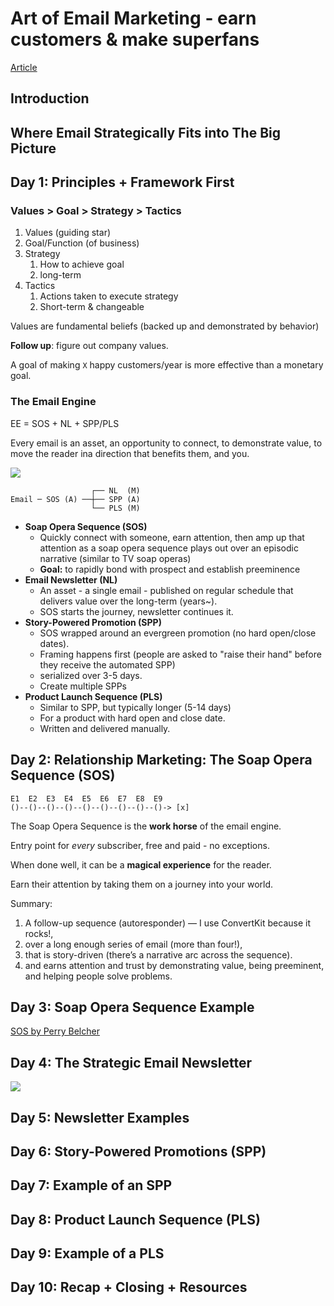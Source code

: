 # Art of Email Marketing - earn customers & make superfans

[Article](https://tinylittlebusinesses.com/email-marketing-course/)

## Introduction

## Where Email Strategically Fits into The Big Picture

## Day 1: Principles + Framework First

### Values > Goal > Strategy > Tactics

1. Values (guiding star)
2. Goal/Function (of business)
3. Strategy
   1. How to achieve goal
   2. long-term
4. Tactics
   1. Actions taken to execute strategy
   2. Short-term & changeable

Values are fundamental beliefs (backed up and demonstrated by behavior)

**Follow up**: figure out company values.

A goal of making `X` happy customers/year is more effective than a monetary goal.

### The Email Engine

EE = SOS + NL + SPP/PLS

Every email is an asset, an opportunity to connect, to demonstrate value, to move the reader ina direction that benefits them, and you.

![](https://media.publit.io/file/TLB/images/aoe/email-engine-flow_kia.png)

```text
                  ┌── NL  (M)
Email ─ SOS (A) ──┼── SPP (A)
                  └── PLS (M)              
```

- **Soap Opera Sequence (SOS)**
  - Quickly connect with someone, earn attention, then amp up that attention as a soap opera sequence plays out over an episodic narrative (similar to TV soap operas)
  - **Goal:** to rapidly bond with prospect and establish preeminence
- **Email Newsletter (NL)**
  - An asset - a single email - published on regular schedule that delivers value over the long-term (years~).
  - SOS starts the journey, newsletter continues it.
- **Story-Powered Promotion (SPP)**
  - SOS wrapped around an evergreen promotion (no hard open/close dates).
  - Framing happens first (people are asked to "raise their hand" before they receive the automated SPP)
  - serialized over 3-5 days.
  - Create multiple SPPs
- **Product Launch Sequence (PLS)**
  - Similar to SPP, but typically longer (5-14 days)
  - For a product with hard open and close date.
  - Written and delivered manually.

## Day 2: Relationship Marketing: The Soap Opera Sequence (SOS)

```text
E1  E2  E3  E4  E5  E6  E7  E8  E9
()--()--()--()--()--()--()--()--()-> [x]
```

The Soap Opera Sequence is the **work horse** of the email engine.

Entry point for _every_ subscriber, free and paid - no exceptions.

When done well, it can be a **magical experience** for the reader.

Earn their attention by taking them on a journey into your world.

Summary:

1. A follow-up sequence (autoresponder) — I use ConvertKit because it rocks!,
2. over a long enough series of email (more than four!),
3. that is story-driven (there’s a narrative arc across the sequence).
4. and earns attention and trust by demonstrating value, being preeminent, and helping people solve problems.

## Day 3: Soap Opera Sequence Example

[SOS by Perry Belcher](https://www.youtube.com/watch?v=OCo9xFKuOiw)

## Day 4: The Strategic Email Newsletter

![](https://media.publit.io/file/TLB/images/aoe/email-engines-flow_asb.png)

## Day 5: Newsletter Examples

## Day 6: Story-Powered Promotions (SPP)

## Day 7: Example of an SPP

## Day 8: Product Launch Sequence (PLS)

## Day 9: Example of a PLS

## Day 10: Recap + Closing + Resources
